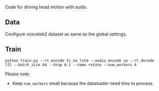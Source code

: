 Code for driving head motion with audio.

## Data

Configure voxceleb2 dataset as same as the global settings.

## Train

```shell
python train.py --rt_encode tc_no_lstm --audio_encode se --rt_decode l2l --batch_size 64 --drop 0.1 --name rotate --num_workers 4
```

Please note:

- Keep `num_workers` small because the dataloader need time to process.
